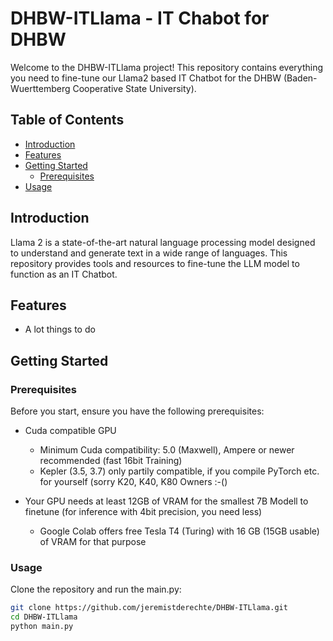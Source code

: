 # DHBW-ITLlama - IT Chabot for DHBW

Welcome to the DHBW-ITLlama project! This repository contains everything you need to fine-tune our Llama2 based IT Chatbot for the DHBW (Baden-Wuerttemberg Cooperative State University).

## Table of Contents

- [Introduction](#introduction)
- [Features](#features)
- [Getting Started](#getting-started)
  - [Prerequisites](#prerequisites)
- [Usage](#usage)



## Introduction

Llama 2 is a state-of-the-art natural language processing model designed to understand and generate text in a wide range of languages. This repository provides tools and resources to fine-tune the LLM model to function as an IT Chatbot.

## Features

- A lot things to do

## Getting Started

### Prerequisites

Before you start, ensure you have the following prerequisites:

- Cuda compatible GPU
  - Minimum Cuda compatibility: 5.0 (Maxwell), Ampere or newer recommended (fast 16bit Training)
  - Kepler (3.5, 3.7) only partily compatible, if you compile PyTorch etc. for yourself (sorry K20, K40, K80 Owners :-()

- Your GPU needs at least 12GB of VRAM for the smallest 7B Modell to finetune (for inference with 4bit precision, you need less)
  - Google Colab offers free Tesla T4 (Turing) with 16 GB (15GB usable) of VRAM for that purpose


### Usage

Clone the repository and run the main.py:

```bash
git clone https://github.com/jeremistderechte/DHBW-ITLlama.git
cd DHBW-ITLlama
python main.py
